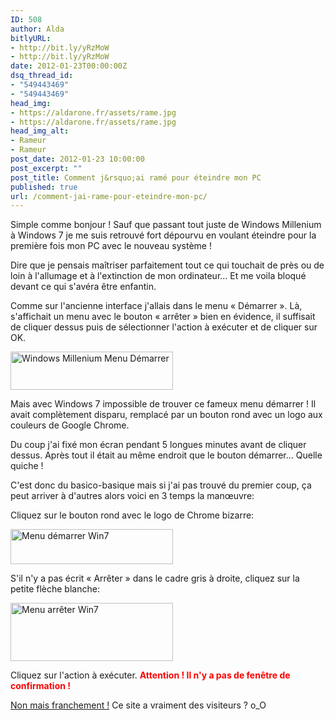 ```yaml
---
ID: 508
author: Alda
bitlyURL:
- http://bit.ly/yRzMoW
- http://bit.ly/yRzMoW
date: 2012-01-23T00:00:00Z
dsq_thread_id:
- "549443469"
- "549443469"
head_img:
- https://aldarone.fr/assets/rame.jpg
- https://aldarone.fr/assets/rame.jpg
head_img_alt:
- Rameur
- Rameur
post_date: 2012-01-23 10:00:00
post_excerpt: ""
post_title: Comment j&rsquo;ai ramé pour éteindre mon PC
published: true
url: /comment-jai-rame-pour-eteindre-mon-pc/
---
```


Simple comme bonjour ! Sauf que passant tout juste de Windows Millenium à Windows 7 je me suis retrouvé fort dépourvu en voulant éteindre pour la première fois mon PC avec le nouveau système !

Dire que je pensais maîtriser parfaitement tout ce qui touchait de près ou de loin à l'allumage et à l'extinction de mon ordinateur… Et me voila bloqué devant ce qui s'avéra être enfantin.

Comme sur l'ancienne interface j'allais dans le menu « Démarrer ». Là, s'affichait un menu avec le bouton « arrêter » bien en évidence, il suffisait de cliquer dessus puis de sélectionner l'action à exécuter et de cliquer sur OK.

<a href="https://aldarone.fr/wp-content/uploads/2012/01/winMe-start.jpg"><img src="https://aldarone.fr/assets/winMe-start-260x61.jpg" alt="Windows Millenium Menu Démarrer" title="winMe-start" width="260" height="61" class="aligncenter size-medium wp-image-510" /></a>

Mais avec Windows 7 impossible de trouver ce fameux menu démarrer ! Il avait complètement disparu, remplacé par un bouton rond avec un logo aux couleurs de Google Chrome.

Du coup j'ai fixé mon écran pendant 5 longues minutes avant de cliquer dessus. Après tout il était au même endroit que le bouton démarrer… Quelle quiche !

C'est donc du basico-basique mais si j'ai pas trouvé du premier coup, ça peut arriver à d'autres alors voici en 3 temps la manœuvre:

Cliquez sur le bouton rond avec le logo de Chrome bizarre:

<a class="picture" href="https://aldarone.fr/wp-content/uploads/2012/01/screenshot.31.png"><img src="https://aldarone.fr/assets/screenshot.31-260x56.png" alt="Menu démarrer Win7" title="Menu démarrer Win7" width="260" height="56" class="aligncenter size-medium wp-image-511" /></a>

S'il n'y a pas écrit « Arrêter » dans le cadre gris à droite, cliquez sur la petite flèche blanche:

<a class="picture" href="https://aldarone.fr/wp-content/uploads/2012/01/screenshot.32.png"><img src="https://aldarone.fr/assets/screenshot.32-260x93.png" alt="Menu arrêter Win7" title="Menu arrêter Win7" width="260" height="93" class="aligncenter size-medium wp-image-512" /></a>

Cliquez sur l'action à exécuter. <span style="color:red;font-weight:bold">Attention ! Il n'y a pas de fenêtre de confirmation !</span>

<a href="http://www.crack-net.com/2012/01/comment-jai-rame-pour-supprimer-les.html" target="_blank">Non mais franchement !</a> Ce site a vraiment des visiteurs ? o_O